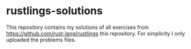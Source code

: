 # rustlings-solutions
This repository contains my solutions of all exercises from https://github.com/rust-lang/rustlings this repository. For simplicity I only uploaded the problems files. 
